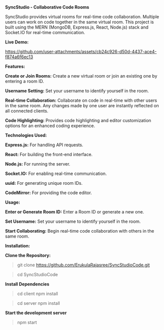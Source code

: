 **SyncStudio - Collaborative Code Rooms**

SyncStudio provides virtual rooms for real-time code collaboration. Multiple users can work on code together in the same virtual room. This project is built using the MERN (MongoDB, Express.js, React, Node.js) stack and Socket.IO for real-time communication.


**Live Demo:**


https://github.com/user-attachments/assets/cb24c926-d50d-4437-ace4-f874a6f6ec13


**Features:**

**Create or Join Rooms:** Create a new virtual room or join an existing one by entering a room ID.

**Username Setting:** Set your username to identify yourself in the room.

**Real-time Collaboration:** Collaborate on code in real-time with other users in the same room. Any changes made by one user are instantly reflected on all connected clients.

**Code Highlighting:** Provides code highlighting and editor customization options for an enhanced coding experience.


**Technologies Used:**

**Express.js:** For handling API requests.

**React:** For building the front-end interface.

**Node.js:** For running the server.

**Socket.IO:** For enabling real-time communication.

**uuid:** For generating unique room IDs.

**CodeMirror:** For providing the code editor.

**Usage:**

**Enter or Generate Room ID:** Enter a Room ID or generate a new one.

**Set Username:** Set your username to identify yourself in the room.

**Start Collaborating:** Begin real-time code collaboration with others in the same room.

**Installation:**

**Clone the Repository:**

>git clone https://github.com/ErukulaRajasree/SyncStudioCode.git

>cd SyncStudioCode

**Install Dependencies**

>cd client
>npm install

>cd server
>npm install

**Start the development server**

>npm start




